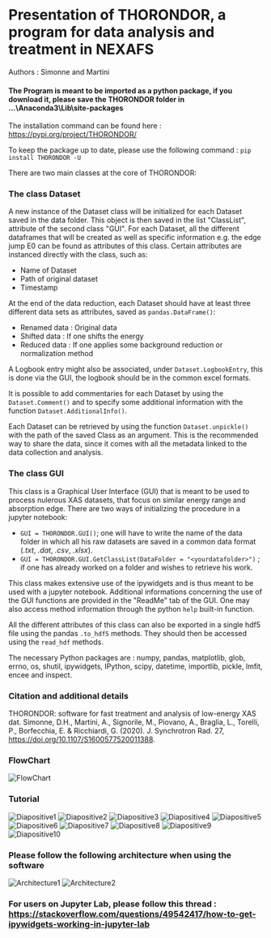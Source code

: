 # Presentation of THORONDOR, a program for data analysis and treatment in NEXAFS

Authors : Simonne and Martini

#### The Program is meant to be imported as a python package, if you download it, please save the THORONDOR folder in ...\Anaconda3\Lib\site-packages
The installation command can be found here : https://pypi.org/project/THORONDOR/

To keep the package up to date, please use the following command : `pip install THORONDOR -U`

There are two main classes at the core of THORONDOR:

### The class Dataset
A new instance of the Dataset class will be initialized for each Dataset saved in the data folder. This object is then saved in the list "ClassList", attribute of the second class "GUI".
For each Dataset, all the different dataframes that will be created as well as specific information e.g. the edge jump E0 can be found as attributes of this class. Certain attributes are instanced directly with the class, such as:
* Name of Dataset
* Path of original dataset
* Timestamp

At the end of the data reduction, each Dataset should have at least three different data sets as attributes, saved as `pandas.DataFrame()`:
* Renamed data : Original data
* Shifted data : If one shifts the energy 
* Reduced data : If one applies some background reduction or normalization method 

A Logbook entry might also be associated, under `Dataset.LogbookEntry`, this is done via the GUI, the logbook should be in the common excel formats.

It is possible to add commentaries for each Dataset by using the `Dataset.Comment()` and to specify some additional information with the function `Dataset.AdditionalInfo()`.

Each Dataset can be retrieved by using the function `Dataset.unpickle()` with the path of the saved Class as an argument. This is the recommended way to share the data, since it comes with all the metadata linked to the data collection and analysis.

### The class GUI
This  class is a Graphical User Interface (GUI) that is meant to be used to process nulerous XAS datasets, that focus on similar energy range and absorption edge.
There are two ways of initializing the procedure in a jupyter notebook:
* `GUI = THORONDOR.GUI()`; one will have to write the name of the data folder in which all his raw datasets are saved in a common data format (*.txt*, *.dat*, *.csv*, *.xlsx*).
* `GUI = THORONDOR.GUI.GetClassList(DataFolder = "<yourdatafolder>")` ; if one has already worked on a folder and wishes to retrieve his work.

This class makes extensive use of the ipywidgets and is thus meant to be used with a jupyter notebook. Additional informations concerning the use of the GUI functions are provided in the "ReadMe" tab of the GUI. One may also access method information through the python `help` built-in function.

All the different attributes of this class can also be exported in a single hdf5 file using the pandas `.to_hdf5` methods. They should then be accessed using the `read_hdf` methods.

The necessary Python packages are : numpy, pandas, matplotlib, glob, errno, os, shutil, ipywidgets, IPython, scipy, datetime, importlib, pickle, lmfit, encee and inspect.

### Citation and additional details

THORONDOR: software for fast treatment and analysis of low-energy XAS dat. Simonne, D.H., Martini, A., Signorile, M., Piovano, A., Braglia, L., Torelli, P., Borfecchia, E. & Ricchiardi, G. (2020). J. Synchrotron Rad. 27, https://doi.org/10.1107/S1600577520011388.

### FlowChart

![FlowChart](https://user-images.githubusercontent.com/51970962/81314649-aae0cd00-9089-11ea-9300-4c2e8ce47dc1.PNG)

### Tutorial

![Diapositive1](https://user-images.githubusercontent.com/51970962/80913188-01c16c00-8d43-11ea-812a-8f688d6b8707.PNG)
![Diapositive2](https://user-images.githubusercontent.com/51970962/94428605-3d951c00-0191-11eb-9408-37ab35815d4c.PNG)
![Diapositive3](https://user-images.githubusercontent.com/51970962/94428722-84831180-0191-11eb-90e9-8383007b2f88.PNG)
![Diapositive4](https://user-images.githubusercontent.com/51970962/94428762-9795e180-0191-11eb-8d67-281aafa1013c.PNG)
![Diapositive5](https://user-images.githubusercontent.com/51970962/94428767-995fa500-0191-11eb-9fae-009631541f86.PNG)
![Diapositive6](https://user-images.githubusercontent.com/51970962/94428771-9a90d200-0191-11eb-8abf-1ae81f3e6f0e.PNG)
![Diapositive7](https://user-images.githubusercontent.com/51970962/94428776-9c5a9580-0191-11eb-83d9-558293965496.PNG)
![Diapositive8](https://user-images.githubusercontent.com/51970962/94428779-9d8bc280-0191-11eb-9bce-795954b26a9a.PNG)
![Diapositive9](https://user-images.githubusercontent.com/51970962/94428784-9e245900-0191-11eb-9507-1e67195f581f.PNG)
![Diapositive10](https://user-images.githubusercontent.com/51970962/94428793-a11f4980-0191-11eb-91ff-b1701d80bb20.PNG)

### Please follow the following architecture when using the software


![Architecture1](https://user-images.githubusercontent.com/51970962/92746823-e36c1c80-f383-11ea-8850-79a7ab35b114.PNG)
![Architecture2](https://user-images.githubusercontent.com/51970962/92746753-d4856a00-f383-11ea-9b1c-6c05cc00423d.PNG)


### For users on Jupyter Lab, please follow this thread : https://stackoverflow.com/questions/49542417/how-to-get-ipywidgets-working-in-jupyter-lab